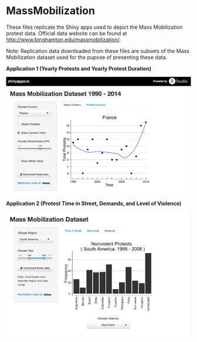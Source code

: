 # MassMobilization

These files replicate the Shiny apps used to depict the Mass Mobilization protest data. Official data website can be found at http://www.binghamton.edu/massmobilization/.

Note: Replication data downloaded from these files are subsets of the Mass Mobilization dataset used for the pupose of presenting these data.

**Application 1 (Yearly Protests and Yearly Protest Duration)**

![alt tag](https://raw.githubusercontent.com/KyleMackey/MassMobilization/master/Yearly_Mass_Mobilization_Protests/MassMobilization_App1_Screenshot.png)

**Application 2 (Protest Time in Street, Demands, and Level of Violence)**

![alt tag](https://raw.githubusercontent.com/KyleMackey/MassMobilization/master/Protest_Time_and_Type/MassMobilization_App2_Screenshot.png)

